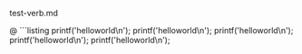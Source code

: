 test-verb.md

@ ```listing
  printf('helloworld\n');
  printf('helloworld\n');
  printf('helloworld\n');
  printf('helloworld\n');
  printf('helloworld\n');
  ```
